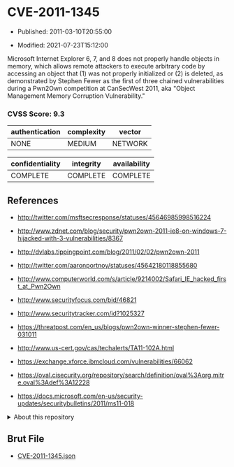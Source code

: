 # CVE-2011-1345

- Published: 2011-03-10T20:55:00

- Modified: 2021-07-23T15:12:00

Microsoft Internet Explorer 6, 7, and 8 does not properly handle objects in memory, which allows remote attackers to execute arbitrary code by accessing an object that (1) was not properly initialized or (2) is deleted, as demonstrated by Stephen Fewer as the first of three chained vulnerabilities during a Pwn2Own competition at CanSecWest 2011, aka "Object Management Memory Corruption Vulnerability."

### CVSS Score: **9.3**

| authentication | complexity | vector |
| --- | --- | --- |
| NONE | MEDIUM | NETWORK |

| confidentiality | integrity | availability |
| --- | --- | --- |
| COMPLETE | COMPLETE | COMPLETE |

## References

* http://twitter.com/msftsecresponse/statuses/45646985998516224

* http://www.zdnet.com/blog/security/pwn2own-2011-ie8-on-windows-7-hijacked-with-3-vulnerabilities/8367

* http://dvlabs.tippingpoint.com/blog/2011/02/02/pwn2own-2011

* http://twitter.com/aaronportnoy/statuses/45642180118855680

* http://www.computerworld.com/s/article/9214002/Safari_IE_hacked_first_at_Pwn2Own

* http://www.securityfocus.com/bid/46821

* http://www.securitytracker.com/id?1025327

* https://threatpost.com/en_us/blogs/pwn2own-winner-stephen-fewer-031011

* http://www.us-cert.gov/cas/techalerts/TA11-102A.html

* https://exchange.xforce.ibmcloud.com/vulnerabilities/66062

* https://oval.cisecurity.org/repository/search/definition/oval%3Aorg.mitre.oval%3Adef%3A12228

* https://docs.microsoft.com/en-us/security-updates/securitybulletins/2011/ms11-018

<details>
<summary>About this repository</summary> 

  This repository is part of the project [Live Hack CVE](https://github.com/Live-Hack-CVE). Main website can be found [www.live-hack.org](https://www.live-hack.org) 
  
  Made by [Sn0wAlice](https://github.com/Sn0wAlice) for the people that care about security and need to have a feed of the latest CVEs. Hope you enjoy it, don't forget to star the repo and follow me on [Twitter](https://twitter.com/Sn0wAlice) and [Github](https://github.com/Sn0wAlice). And that is my [personnal website](https://www.alice-snow.me/)

  - [Home Page](https://github.com/Live-Hack-CVE)
  - [Framework](https://github.com/Live-Hack-CVE/cve-framework)
  - [CVE database](https://github.com/Live-Hack-CVE/full_database)
  - [Changelog](https://github.com/Live-Hack-CVE/Changelog)
</details>

## Brut File

* [CVE-2011-1345.json](https://raw.githubusercontent.com/Live-Hack-CVE/full_database/main/cves/2011/CVE-2011-1345.json)

